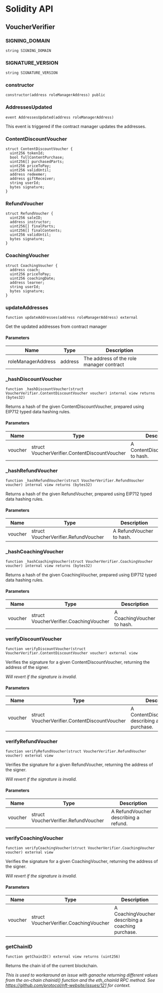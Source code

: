 # Solidity API

## VoucherVerifier

### SIGNING_DOMAIN

```solidity
string SIGNING_DOMAIN
```

### SIGNATURE_VERSION

```solidity
string SIGNATURE_VERSION
```

### constructor

```solidity
constructor(address roleManagerAddress) public
```

### AddressesUpdated

```solidity
event AddressesUpdated(address roleManagerAddress)
```

This event is triggered if the contract manager updates the addresses.

### ContentDiscountVoucher

```solidity
struct ContentDiscountVoucher {
  uint256 tokenId;
  bool fullContentPurchase;
  uint256[] purchasedParts;
  uint256 priceToPay;
  uint256 validUntil;
  address redeemer;
  address giftReceiver;
  string userId;
  bytes signature;
}
```

### RefundVoucher

```solidity
struct RefundVoucher {
  uint256 saleID;
  address instructor;
  uint256[] finalParts;
  uint256[] finalContents;
  uint256 validUntil;
  bytes signature;
}
```

### CoachingVoucher

```solidity
struct CoachingVoucher {
  address coach;
  uint256 priceToPay;
  uint256 coachingDate;
  address learner;
  string userId;
  bytes signature;
}
```

### updateAddresses

```solidity
function updateAddresses(address roleManagerAddress) external
```

Get the updated addresses from contract manager

#### Parameters

| Name | Type | Description |
| ---- | ---- | ----------- |
| roleManagerAddress | address | The address of the role manager contract |

### _hashDiscountVoucher

```solidity
function _hashDiscountVoucher(struct VoucherVerifier.ContentDiscountVoucher voucher) internal view returns (bytes32)
```

Returns a hash of the given ContentDiscountVoucher, prepared using EIP712 typed data hashing rules.

#### Parameters

| Name | Type | Description |
| ---- | ---- | ----------- |
| voucher | struct VoucherVerifier.ContentDiscountVoucher | A ContentDiscountVoucher to hash. |

### _hashRefundVoucher

```solidity
function _hashRefundVoucher(struct VoucherVerifier.RefundVoucher voucher) internal view returns (bytes32)
```

Returns a hash of the given RefundVoucher, prepared using EIP712 typed data hashing rules.

#### Parameters

| Name | Type | Description |
| ---- | ---- | ----------- |
| voucher | struct VoucherVerifier.RefundVoucher | A RefundVoucher to hash. |

### _hashCoachingVoucher

```solidity
function _hashCoachingVoucher(struct VoucherVerifier.CoachingVoucher voucher) internal view returns (bytes32)
```

Returns a hash of the given CoachingVoucher, prepared using EIP712 typed data hashing rules.

#### Parameters

| Name | Type | Description |
| ---- | ---- | ----------- |
| voucher | struct VoucherVerifier.CoachingVoucher | A CoachingVoucher to hash. |

### verifyDiscountVoucher

```solidity
function verifyDiscountVoucher(struct VoucherVerifier.ContentDiscountVoucher voucher) external view
```

Verifies the signature for a given ContentDiscountVoucher, returning the address of the signer.

_Will revert if the signature is invalid._

#### Parameters

| Name | Type | Description |
| ---- | ---- | ----------- |
| voucher | struct VoucherVerifier.ContentDiscountVoucher | A ContentDiscountVoucher describing a content purchase. |

### verifyRefundVoucher

```solidity
function verifyRefundVoucher(struct VoucherVerifier.RefundVoucher voucher) external view
```

Verifies the signature for a given RefundVoucher, returning the address of the signer.

_Will revert if the signature is invalid._

#### Parameters

| Name | Type | Description |
| ---- | ---- | ----------- |
| voucher | struct VoucherVerifier.RefundVoucher | A RefundVoucher describing a refund. |

### verifyCoachingVoucher

```solidity
function verifyCoachingVoucher(struct VoucherVerifier.CoachingVoucher voucher) external view
```

Verifies the signature for a given CoachingVoucher, returning the address of the signer.

_Will revert if the signature is invalid._

#### Parameters

| Name | Type | Description |
| ---- | ---- | ----------- |
| voucher | struct VoucherVerifier.CoachingVoucher | A CoachingVoucher describing a coaching purchase. |

### getChainID

```solidity
function getChainID() external view returns (uint256)
```

Returns the chain id of the current blockchain.

_This is used to workaround an issue with ganache returning different values from the on-chain chainid() function and
 the eth_chainId RPC method. See https://github.com/protocol/nft-website/issues/121 for context._

